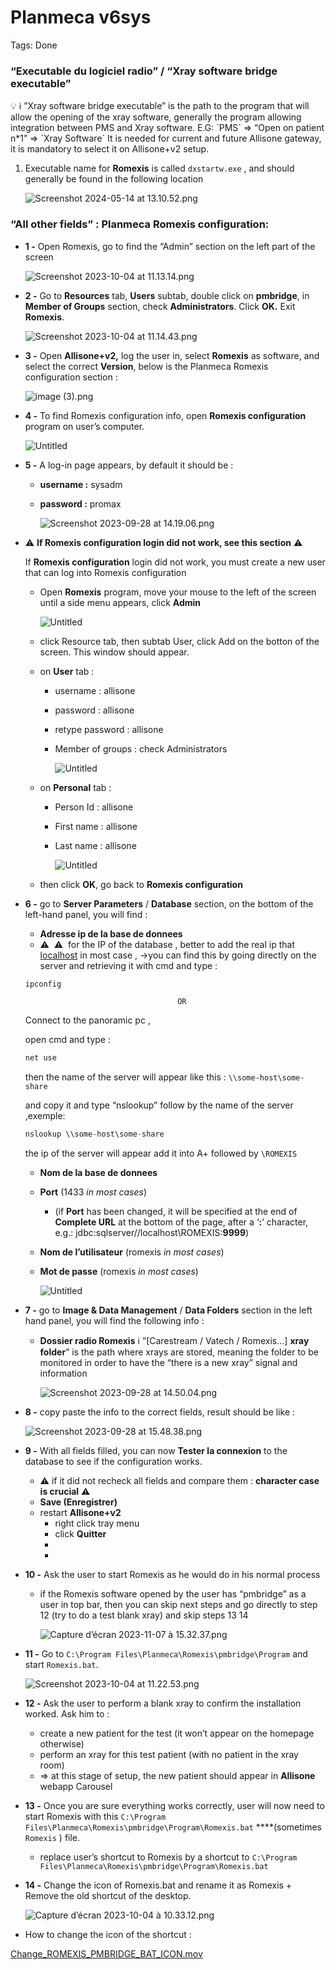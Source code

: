 # Planmeca v6sys

Tags: Done

### “Executable du logiciel radio” / “Xray software bridge executable”

<aside>
💡 ℹ️ ”Xray software bridge executable” is the path to the program that will allow the opening of the xray software, generally the program allowing integration between PMS and Xray software. 
E.G: 
`PMS` ⇒ “Open on patient n*1” ⇒ `Xray Software` 
It is needed for current and future Allisone gateway, it is mandatory to select it on Allisone+v2 setup.

</aside>

1. Executable name for **Romexis** is called `dxstartw.exe` , and should generally be found in the following location
    
    ![Screenshot 2024-05-14 at 13.10.52.png](Screenshot_2024-05-14_at_13.10.52.png)
    

### “All other fields” : Planmeca Romexis configuration:

- **1 -** Open Romexis, go to find the “Admin” section on the left part of the screen
    
    ![Screenshot 2023-10-04 at 11.13.14.png](Screenshot_2023-10-04_at_11.13.14.png)
    
- **2 -** Go to **Resources** tab, **Users** subtab, double click on **pmbridge**, in **Member of Groups** section, check **Administrators**. Click **OK.** Exit **Romexis**.
    
    ![Screenshot 2023-10-04 at 11.14.43.png](Screenshot_2023-10-04_at_11.14.43.png)
    
- **3 -** Open **Allisone+v2,** log the user in, select **Romexis** as software, and select the correct **Version**, below is the Planmeca Romexis configuration section :
    
    ![image (3).png](image_(3).png)
    
- **4 -** To find Romexis configuration info, open **Romexis configuration** program on user’s computer.
    
    ![Untitled](Untitled%206.png)
    
- **5 -** A log-in page appears, by default it should be :
    - **username :** sysadm
    - **password :** promax
        
        ![Screenshot 2023-09-28 at 14.19.06.png](Screenshot_2023-09-28_at_14.19.06.png)
        

- ⚠️ **If Romexis configuration login did not work, see this section** ⚠️
    
    If **Romexis configuration** login did not work, you must create a new user that can log into Romexis configuration
    
    - Open **Romexis** program, move your mouse to the left of the screen until a side menu appears, click **Admin**
        
        ![Untitled](Untitled%207.png)
        
    
    - click Resource tab, then subtab User, click Add on the botton of the screen. This window should appear.
    - on **User** tab :
        - username : allisone
        - password : allisone
        - retype password : allisone
        - Member of groups :  check Administrators
            
            ![Untitled](Untitled%208.png)
            
    - on **Personal** tab :
        - Person Id : allisone
        - First name : allisone
        - Last name : allisone
            
            ![Untitled](Untitled%209.png)
            
    - then click **OK**, go back to **Romexis configuration**
    

- **6 -** go to **Server Parameters** / **Database** section, on the bottom of the left-hand panel, you will find :
    - **Adresse ip de la base de donnees**
    - ⚠️  ⚠️  for the IP of the database , better to add the real ip that [localhost](http://localhost) in most case ,        →you can find this by going directly on the server and retrieving it with cmd and type :
    
    ```jsx
    ipconfig 
    ```
    
                                        OR
    
    Connect to the panoramic pc , 
    
    open cmd and type : 
    
    ```jsx
    net use
    ```
    
    then the name of the server will appear like this : 
    `\\some-host\some-share`
    
    and copy it and type “nslookup” follow by the name of the server ,exemple:
    
    ```jsx
    nslookup \\some-host\some-share
    ```
    
    the ip of the server will appear add it into A+ followed by `\ROMEXIS`
    
    - **Nom de la base de donnees**
    - **Port** (1433 *in most cases*)
        - (if **Port** has been changed, it will be specified at the end of **Complete URL** at the bottom of the page, after a ‘**:**’ character, e.g.: jdbc:sqlserver//localhost\ROMEXIS:**9999**)
    - **Nom de l’utilisateur** (romexis *in most cases*)
    - **Mot de passe** (romexis *in most cases*)
        
        ![Untitled](Untitled%2010.png)
        
- **7 -** go to **Image & Data Management** / **Data Folders** section in the left hand panel, you will find the following info :
    - **Dossier radio Romexis**
    ℹ️ ”[Carestream / Vatech / Romexis…] **xray folder**” is the path where xrays are stored, meaning the folder to be monitored in order to have the “there is a new xray” signal and information
        
        ![Screenshot 2023-09-28 at 14.50.04.png](Screenshot_2023-09-28_at_14.50.04.png)
        
- **8 -** copy paste the info to the correct fields, result should be like :
    
    ![Screenshot 2023-09-28 at 15.48.38.png](Screenshot_2023-09-28_at_15.48.38.png)
    
- **9 -** With all fields filled, you can now **Tester la connexion** to the database to see if the configuration works.
    - ⚠️ if it did not recheck all fields and compare them : **character case is crucial** ⚠️
    - **Save (Enregistrer)**
    - restart **Allisone+v2**
        - right click tray menu
        - click **Quitter**
        - 
        - 
- **10 -** Ask the user to start Romexis as he would do in his normal process
    - if the Romexis software opened by the user has “pmbridge” as a user in top bar, then you can skip next steps and go directly to step 12 (try to do a test blank xray) and skip steps 13 14
        
        ![Capture d’écran 2023-11-07 à 15.32.37.png](Capture_decran_2023-11-07_a_15.32.37.png)
        
- **11 -** Go to `C:\Program Files\Planmeca\Romexis\pmbridge\Program` and start `Romexis.bat`.
    
    ![Screenshot 2023-10-04 at 11.22.53.png](Screenshot_2023-10-04_at_11.22.53.png)
    
- **12 -** Ask the user to perform a blank xray to confirm the installation worked. Ask him to :
    - create a new patient for the test (it won’t appear on the homepage otherwise)
    - perform an xray for this test patient (with no patient in the xray room)
    - ⇒ at this stage of setup, the new patient should appear in **Allisone** webapp Carousel
- **13 -** Once you are sure everything works correctly, user will now need to start Romexis with this `C:\Program Files\Planmeca\Romexis\pmbridge\Program\Romexis.bat` ****(sometimes `Romexis` ) file.
    - replace user’s shortcut to Romexis by a shortcut to `C:\Program Files\Planmeca\Romexis\pmbridge\Program\Romexis.bat`
- **14 -** Change the icon of Romexis.bat and rename it as Romexis + Remove the old shortcut of the desktop.
    
    ![Capture d’écran 2023-10-04 à 10.33.12.png](Capture_decran_2023-10-04_a_10.33.12.png)
    

- How to change the icon of the shortcut :

[Change_ROMEXIS_PMBRIDGE_BAT_ICON.mov](Change_ROMEXIS_PMBRIDGE_BAT_ICON.mov)
